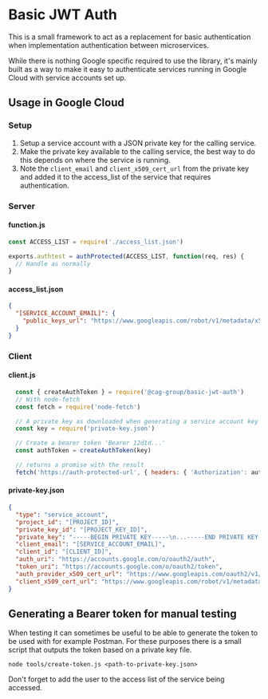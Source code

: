 # Basic JWT Auth
This is a small framework to act as a replacement for basic authentication when
implementation authentication between microservices.

While there is nothing Google specific required to use the library, it's mainly built as a
way to make it easy to authenticate services running in Google Cloud with service accounts
set up.

## Usage in Google Cloud
### Setup
1. Setup a service account with a JSON private key for the calling service.
2. Make the private key available to the calling service, the best way to do this depends on where the service is running.
3. Note the `client_email` and `client_x509_cert_url` from the private key and added it to the access_list of the service that requires authentication.

### Server

#### function.js
```javascript
const ACCESS_LIST = require('./access_list.json')

exports.authtest = authProtected(ACCESS_LIST, function(req, res) {
  // Handle as normally
}
```

#### access_list.json
```json
{
  "[SERVICE_ACCOUNT_EMAIL]": {
    "public_keys_url": "https://www.googleapis.com/robot/v1/metadata/x509/[SERVICE_ACCOUNT_EMAIL]"
  }
}
```

### Client

#### client.js
```javascript
  const { createAuthToken } = require('@cag-group/basic-jwt-auth')
  // With node-fetch
  const fetch = require('node-fetch')

  // A private key as downloaded when generating a service account key
  const key = require('private-key.json')

  // Create a bearer token 'Bearer 12d1d...'
  const authToken = createAuthToken(key)

  // returns a promise with the result
  fetch('https://auth-protected-url', { headers: { 'Authorization': authToken }})
```

#### private-key.json
```json
{
  "type": "service_account",
  "project_id": "[PROJECT_ID]",
  "private_key_id": "[PROJECT_KEY_ID]",
  "private_key": "-----BEGIN PRIVATE KEY-----\n...-----END PRIVATE KEY-----\n",
  "client_email": "[SERVICE_ACCOUNT_EMAIL]",
  "client_id": "[CLIENT_ID]",
  "auth_uri": "https://accounts.google.com/o/oauth2/auth",
  "token_uri": "https://accounts.google.com/o/oauth2/token",
  "auth_provider_x509_cert_url": "https://www.googleapis.com/oauth2/v1/certs",
  "client_x509_cert_url": "https://www.googleapis.com/robot/v1/metadata/x509/[SERVICE_ACCOUNT_EMAIL]"
}
```

## Generating a Bearer token for manual testing
When testing it can sometimes be useful to be able to generate the token to be used with for example Postman. For these purposes there is a small script that outputs the token based on a private key file.

```shell
node tools/create-token.js <path-to-private-key.json>
```

Don't forget to add the user to the access list of the service being accessed.
